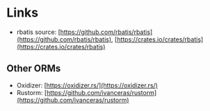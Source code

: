 # Links
- rbatis source: [https://github.com/rbatis/rbatis](https://github.com/rbatis/rbatis), [https://crates.io/crates/rbatis](https://crates.io/crates/rbatis)

## Other ORMs
- Oxidizer: [https://oxidizer.rs/](https://oxidizer.rs/)
- Rustorm: [https://github.com/ivanceras/rustorm](https://github.com/ivanceras/rustorm)
